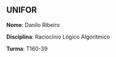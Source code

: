 ## UNIFOR
**Nome**: Danilo Ribeiro

**Disciplina**: Raciocínio Lógico Algorítmico

**Turma**: T160-39
